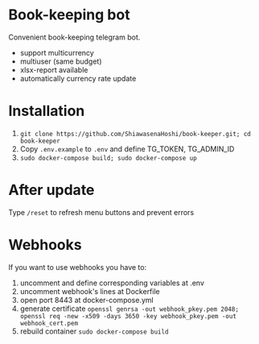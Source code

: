 # Book-keeping bot
Convenient book-keeping telegram bot.
- support multicurrency
- multiuser (same budget)
- xlsx-report available
- automatically currency rate update

# Installation
1) ```git clone https://github.com/ShiawasenaHoshi/book-keeper.git; cd book-keeper```
2) Copy ```.env.example``` to ```.env``` and define TG_TOKEN, TG_ADMIN_ID
3) ```sudo docker-compose build; sudo docker-compose up```

# After update
Type ```/reset``` to refresh menu buttons and prevent errors

# Webhooks
If you want to use webhooks you have to:
1) uncomment and define corresponding variables at .env
2) uncomment webhook's lines at Dockerfile
3) open port 8443 at docker-compose.yml
4) generate certificate ```openssl genrsa -out webhook_pkey.pem 2048; openssl req -new -x509 -days 3650 -key webhook_pkey.pem -out webhook_cert.pem```
5) rebuild container ```sudo docker-compose build```